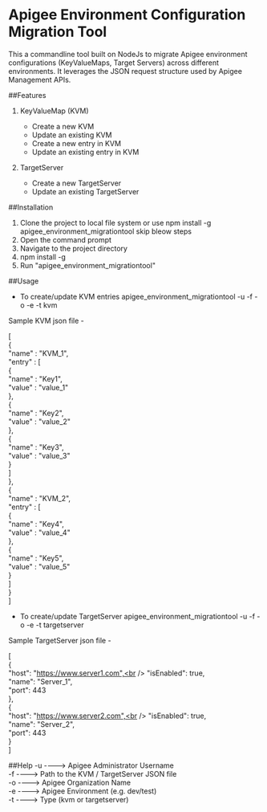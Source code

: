 # Apigee Environment Configuration Migration Tool
This a commandline tool built on NodeJs to migrate Apigee environment configurations (KeyValueMaps, Target Servers) across different environments. It leverages the JSON request structure used by Apigee Management APIs. 

##Features
1. KeyValueMap (KVM)
	- Create a new KVM
	- Update an existing KVM
	- Create a new entry in KVM
	- Update an existing entry in KVM

2. TargetServer
	- Create a new TargetServer
	- Update an existing TargetServer

##Installation

1. Clone the project to local file system or use npm install -g apigee_environment_migrationtool skip bleow steps
2. Open the command prompt
3. Navigate to the project directory
4. npm install -g
5. Run "apigee_environment_migrationtool"

##Usage

- To create/update KVM entries
	apigee_environment_migrationtool -u <username> -f <filePath> -o <org> -e <env> -t kvm

Sample KVM json file - 

[<br />
	{  <br /> 
	 "name" : "KVM_1",<br />
	 "entry" : [ <br />
	  {<br />
	   "name" : "Key1",<br />
	   "value" : "value_1"<br />
	  },<br />
	  {<br />
	   "name" : "Key2",<br />
	   "value" : "value_2"<br />
	  },<br />
	  {<br />
	   "name" : "Key3",<br />
	   "value" : "value_3"<br />
	  }  <br />
	 ]<br />
	},<br />
	{   <br />
	 "name" : "KVM_2",<br />
	 "entry" : [ <br />
	  {<br />
	   "name" : "Key4",<br />
	   "value" : "value_4"<br />
	  },<br />
	  {<br />
	   "name" : "Key5",<br />
	   "value" : "value_5"<br />
	  } <br />
	 ]<br />
	}<br />
]<br />

- To create/update TargetServer 
	apigee_environment_migrationtool -u <username> -f <filePath> -o <org> -e <env> -t targetserver

Sample TargetServer json file -

[<br />
	{<br />
  		"host": "https://www.server1.com",<br />
  		"isEnabled": true,<br />
  		"name": "Server_1",<br />
  		"port": 443<br />
	},<br />
	{<br />
  		"host": "https://www.server2.com",<br />
  		"isEnabled": true,<br />
  		"name": "Server_2",<br />
  		"port": 443<br />
	}<br />
]<br />

##Help
-u ----> Apigee Administrator Username<br />
-f ----> Path to the KVM / TargetServer JSON file<br />
-o ----> Apigee Organization Name<br />
-e ----> Apigee Environment (e.g. dev/test)<br />
-t ----> Type (kvm or targetserver)<br />